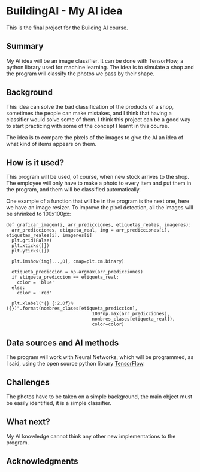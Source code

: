 # BuildingAI - My AI idea

This is the final project for the Building AI course.

## Summary

My AI idea will be an image classifier. It can be done with TensorFlow, a python library used for machine learning.
The idea is to simulate a shop and the program will classify the photos we pass by their shape.

## Background

This idea can solve the bad classification of the products of a shop, sometimes the people can make mistakes, and I think that having a classifier would solve some of them.
I think this project can be a good way to start practicing with some of the concept I learnt in this course.

The idea is to compare the pixels of the images to give the AI an idea of what kind of items appears on them.

## How is it used?

This program will be used, of course, when new stock arrives to the shop. The employee will only have to make a photo to every item and put them in the program, and them will be classified automatically.

One example of a function that will be in the program is the next one, here we have an image resizer. To improve the pixel detection, all the images will be shrinked to 100x100px:
```
def graficar_imagen(i, arr_predicciones, etiquetas_reales, imagenes):
  arr_predicciones, etiqueta_real, img = arr_predicciones[i], etiquetas_reales[i], imagenes[i]
  plt.grid(False)
  plt.xticks([])
  plt.yticks([])
  
  plt.imshow(img[...,0], cmap=plt.cm.binary)

  etiqueta_prediccion = np.argmax(arr_predicciones)
  if etiqueta_prediccion == etiqueta_real:
    color = 'blue'
  else:
    color = 'red'
  
  plt.xlabel("{} {:2.0f}% ({})".format(nombres_clases[etiqueta_prediccion],
                                100*np.max(arr_predicciones),
                                nombres_clases[etiqueta_real]),
                                color=color)
```


## Data sources and AI methods

The program will work with Neural Networks, which will be programmed, as I said, using the open source python library [TensorFlow](https://www.tensorflow.org).


## Challenges

The photos have to be taken on a simple background, the main object must be easily identified, it is a simple classifier.

## What next?

My AI knowledge cannot think any other new implementations to the program. 

## Acknowledgments
